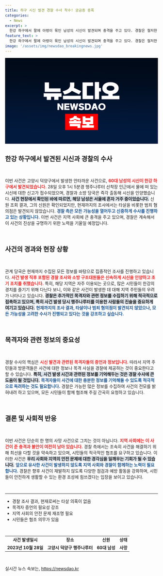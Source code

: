 ```yaml
---
title: 하구 시신 발견 경찰 수사 착수! 궁금증 증폭
categories:
  - News
excerpt: >
  한강 하구에서 팔에 아령이 묶인 남성의 시신이 발견되며 충격을 주고 있다. 경찰은 철저한 수사에 나섰지만 범죄의혹은 아직 없어 신원은 확인된 상태. 진실은 무엇인지 궁금증이 커진다!
feature_text: >
  한강 하구에서 팔에 아령이 묶인 남성의 시신이 발견되며 충격을 주고 있다. 경찰은 철저한 수사에 나섰지만 범죄의혹은 아직 없어 신원은 확인된 상태. 진실은 무엇인지 궁금증이 커진다!
image: '/assets/img/newsdao_breakingnews.jpg'
---
```


<p><img src="/assets/img/newsdao_breakingnews.jpg" alt="bookingtag 속보" /></p>

<h2 data-ke-size="size26">한강 하구에서 발견된 시신과 경찰의 수사</h2> 

<p data-ke-size="size16">&nbsp;</p>

<p>이번 사건은 고양시 덕양구에서 발생한 안타까운 사건으로, <b><span style="color: #ee2323;">60대 남성의 시신이 한강 하구에서 발견되었습니다.</span></b> 28일 오후 1시 5분경 행주나루터 선착장 인근에서 물에 떠 있는 시신에 대한 신고가 접수되었으며, 경찰과 소방 당국은 즉각 출동해 시신을 인양했습니다. <b><span style="background-color: #21538527;">사건 현장에서 확인된 바에 따르면, 해당 남성은 서울에 혼자 거주 중이었습니다.</span></b> 신원 조회 결과, 그의 신원은 확인되었지만, 현재까지의 조사에서는 타살을 비롯한 범죄 혐의점은 발견되지 않았습니다. <b><span style="color: #1a5490;">경찰 측은 모든 가능성을 열어두고 신중하게 수사를 진행하고 있는 상황입니다.</span></b> 이번 사건은 지역 사회에 큰 충격을 주고 있으며, 경찰은 계속해서 이 사건의 진상을 규명하기 위한 노력을 기울일 예정입니다. </p>

<p data-ke-size="size16">&nbsp;</p>

<h2 data-ke-size="size26">사건의 경과와 현장 상황</h2>

<p data-ke-size="size16">&nbsp;</p>

<p>관계 당국은 현재까지 수집된 모든 정보를 바탕으로 집중적인 조사를 진행하고 있습니다. <b><span style="color: #ee2323;">사건 발생 직후 포함된 경찰 조사와 소방 구조대원들은 신속하게 시신을 인양하고 초기 조치를 취했습니다.</span></b> 특히, 해당 지역은 자주 이용되는 곳으로, 많은 시민들이 한강의 경치를 즐기기 위해 다닌다 보니, 이와 같은 사건이 발생한 데 대해 지역 주민들의 우려가 나타나고 있습니다. <b><span style="background-color: #21538527;">경찰은 추가적인 목격자와 관련 정보를 수집하기 위해 적극적으로 접촉하고 있으며, 특히 사건 발생 당시 행주나루터를 이용한 사람들의 진술을 중요하게 여기고 있습니다.</span></b> <b><span style="color: #1a5490;">현재까지의 조사 결과, 타살이나 범죄 혐의점이 발견되지 않았으나, 모든 가능성을 고려한 수사가 진행되고 있다는 것을 강조하고 싶습니다.</span></b></p>

<p data-ke-size="size16">&nbsp;</p>

<h2 data-ke-size="size26">목격자와 관련 정보의 중요성</h2>

<p data-ke-size="size16">&nbsp;</p>

<p>경찰 수사의 핵심은 <b><span style="color: #ee2323;">시신 발견과 관련된 목격자들의 증언과 정보입니다.</span></b> 따라서 지역 주민들과 방문객들은 사건에 대한 정보나 목격 사실을 경찰에 제공하는 것이 중요한다고 할 수 있습니다. <b><span style="background-color: #21538527;">특히, 사건 발생 시간과 관련된 정보를 기억해두는 것은 경찰 수사에 큰 도움이 될 것입니다.</span></b> <b><span style="color: #1a5490;">목격자들이 사건에 대한 충분한 정보를 기억해둘 수 있도록 적극적으로 독려하는 것도 필요합니다.</span></b> 경찰은 가능한 많은 정보를 수집하여 사건의 전모를 밝혀내려 하고 있으며, 모든 시민들이 함께 협조해 주길 간곡히 요청하고 있습니다. </p>

<p data-ke-size="size16">&nbsp;</p>

<h2 data-ke-size="size26">결론 및 사회적 반응</h2>

<p data-ke-size="size16">&nbsp;</p>

<p>이번 사건은 단순히 한 명의 사망 사건으로 그치는 것이 아닙니다. <b><span style="color: #ee2323;">지역 사회에는 이 사건이 준 충격과 불안이 여전히 남아 있습니다.</span></b> 경찰 측에서는 조속히 사건을 해결하기 위해 최선을 다할 것을 약속하고 있으며, 시민들의 적극적인 협조를 요구하고 있습니다. 이러한 사건은 <b><span style="background-color: #21538527;">우리 사회와 지역의 안전 문제에 대한 경각심을 일깨우는 기회가 될 수 있습니다.</span></b> <b><span style="color: #1a5490;">앞으로 유사한 사건이 발생하지 않도록 지역 사회와 경찰이 함께하는 노력이 필요합니다.</span></b> 경찰은 향후 사건이 재발하지 않도록 다양한 점검과 예방 활동을 강화하며, 시민들이 안전하게 생활할 수 있는 환경 조성에 힘쓰겠다는 입장을 보이고 있습니다. </p>

<p data-ke-size="size16">&nbsp;</p>

<hr /> 

<ul>
    <li>경찰 조사 결과, 현재로써는 타살 의혹이 없음</li>
    <li>목격자 증언의 필요성 강조</li>
    <li>지역 사회의 안전 문제 재조명 필요</li>
    <li>시민들은 협조 의무가 있음</li>
</ul>

<p data-ke-size="size16">&nbsp;</p>

<table style="width: 100%; border-collapse: collapse;">
    <tr>
        <td style="text-align: center; height: 17px;"><b>사건 발생일시</b></td>
        <td style="text-align: center; height: 17px;"><b>장소</b></td>
        <td style="text-align: center; height: 17px;"><b>신원</b></td>
        <td style="text-align: center; height: 17px;"><b>상태</b></td>
    </tr>
    <tr>
        <td style="text-align: center; height: 17px;"><b>2023년 10월 28일</b></td>
        <td style="text-align: center; height: 17px;"><b>고양시 덕양구 행주나루터</b></td>
        <td style="text-align: center; height: 17px;"><b>60대 남성</b></td>
        <td style="text-align: center; height: 17px;"><b>사망</b></td>
    </tr>
</table>

<p data-ke-size="size16">&nbsp;</p>
실시간 뉴스 속보는, <a href="https://newsdao.kr" rel="dofollow">https://newsdao.kr</a>


